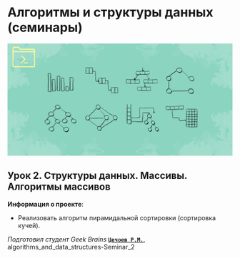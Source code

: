 ﻿# Алгоритмы и структуры данных (семинары)

![pictures for project](https://github.com/Ruslantsechoev/Tsechoev-R.M---Algorithm.Homework-1/blob/main/dataStructuresAndAlgorithms.jpg)

## Урок 2. Структуры данных. Массивы. Алгоритмы массивов

**Информация о проекте**:

* Реализовать алгоритм пирамидальной сортировки (сортировка кучей).

*Подготовил студент Geek Brains* [**`Цечоев Р.М.`**](https://gb.ru/users/005e5856-6fec-4577-bba1-02bd9f723e3d?tab=courses-and-certificates#courses-and-certificates), algorithms_and_data_structures-Seminar_2
